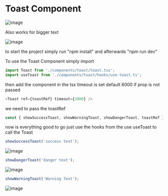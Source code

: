 # Toast Component

![image](https://github.com/norb7492/toast-task/assets/6706757/1dbcd445-b17d-419c-b4e9-b06540800d78)

Also works for bigger text

![image](https://github.com/norb7492/toast-task/assets/6706757/b56ec7db-0f7f-4a46-961e-a8ee83787fca)

to start the project simply run "npm install" and afterwards "npm run dev"

To use the Toast Component simply import 
```ts
import Toast from './components/toast/toast.tsx';
import useToast from './components/toast/hooks/use-toast.ts';
```
then add the component in the tsx
timeout is set default 6000 if prop is not passed

```ts
<Toast ref={toastRef} timeout={3000} />
```
we need to pass the toastRef 

```ts
const { showSuccessToast, showWarningToast, showDangerToast, toastRef } = useToast();
```
now is everything good to go just use the hooks from the use useToast to call the Toast

```ts
showSuccessToast('success text');
```
![image](https://github.com/norb7492/toast-task/assets/6706757/1b310ffe-6e96-41fc-8557-3c0901f43b4a)

```ts
showDangerToast('danger text');
```
![image](https://github.com/norb7492/toast-task/assets/6706757/d18f54b6-4ce3-4cb7-b0ed-0acee006eb88)

```ts
showWarningToast('Warning Text');
```

![image](https://github.com/norb7492/toast-task/assets/6706757/48f9fef3-8372-4921-b0f2-89c3d8d7d3d9)



